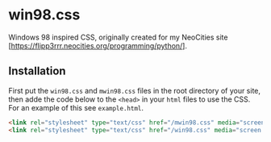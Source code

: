 # win98.css
Windows 98 inspired CSS, originally created for my NeoCities site [https://flipp3rrr.neocities.org/programming/python/].
## Installation
First put the `win98.css` and `mwin98.css` files in the root directory of your site, then adde the code below to the `<head>` in your `html` files to use the CSS. For an example of this see `example.html`.
```html
<link rel="stylesheet" type="text/css" href="/mwin98.css" media="screen, handheld">
<link rel="stylesheet" type="text/css" href="/win98.css" media="screen  and (min-width: 45em)">
```